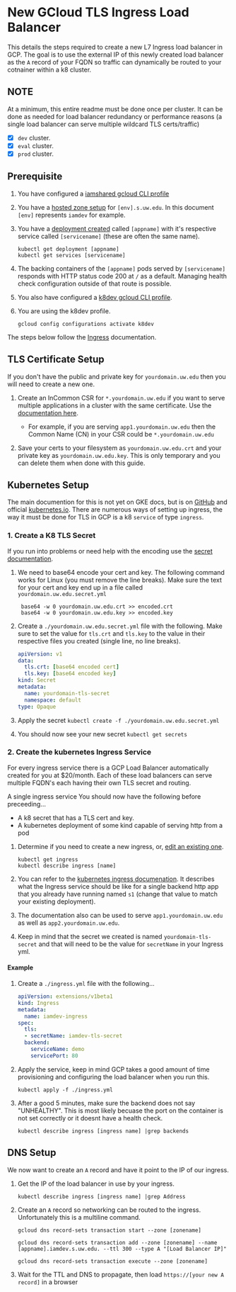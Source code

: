 # New GCloud TLS Ingress Load Balancer

This details the steps required to create a new L7 Ingress load balancer in GCP.  The goal is to use the external IP of this newly created load balancer as the `A` record of your FQDN so traffic can dynamically be routed to your cotnainer within a k8 cluster.

## NOTE

At a minimum, this entire readme must be done once per cluster. It can be done as needed for load balancer redundancy or performance reasons (a single load balancer can serve multiple wildcard TLS certs/traffic)

- [x] `dev` cluster.
- [x] `eval` cluster.
- [x] `prod` cluster.

## Prerequisite

1. You have configured a [iamshared gcloud CLI profile](projects-shared.md)

1. You have a [hosted zone setup](new-hostedzone.md) for `[env].s.uw.edu`.  In this document `[env]` represents `iamdev` for example.

1. You have a [deployment created](new-deployment) called `[appname]` with it's respective service called `[servicename]` (these are often the same name).

    ```
    kubectl get deployment [appname]
    kubectl get services [servicename]
    ```

1. The backing containers of the `[appname]` pods served by `[servicename]` responds with HTTP status code 200 at `/` as a default. Managing health check configuration outside of that route is possible.

1. You also have configured a [k8dev gcloud CLI profile](new-gcloud-profile.md).

1. You are using the k8dev profile.

    ```
    gcloud config configurations activate k8dev
    ```

The steps below follow the [Ingress](https://kubernetes.io/docs/concepts/services-networking/ingress/#tls) documentation.

## TLS Certificate Setup

If you don't have the public and private key for `yourdomain.uw.edu` then you will need to create a new one.

1. Create an InCommon CSR for `*.yourdomain.uw.edu` if you want to serve multiple applications in a cluster with the same certificate. Use the [documentation here](https://wiki.cac.washington.edu/display/infra/Obtain+a+Certificate+from+the+InCommon+CA).
   - For example, if you are serving `app1.yourdomain.uw.edu` then the Common Name (CN) in your CSR could be `*.yourdomain.uw.edu`

2. Save your certs to your filesystem as `yourdomain.uw.edu.crt` and your private key as `yourdomain.uw.edu.key`. This is only temporary and you can delete them when done with this guide.

## Kubernetes Setup

The main documention for this is not yet on GKE docs, but is on [GitHub](https://github.com/kubernetes/ingress-gce) and official [kubernetes.io](https://kubernetes.io/docs/concepts/services-networking/ingress/).  There are numerous ways of setting up ingress, the way it must be done for TLS in GCP is a k8 `service` of type `ingress`.

### 1. Create a K8 TLS Secret

If you run into problems or need help with the encoding use the [secret documentation](https://kubernetes.io/docs/concepts/configuration/secret/).

1. We need to base64 encode your cert and key.  The following command works for Linux (you must remove the line breaks).  Make sure the text for your cert and key end up in a file called `yourdomain.uw.edu.secret.yml`

        base64 -w 0 yourdomain.uw.edu.crt >> encoded.crt
        base64 -w 0 yourdomain.uw.edu.key >> encoded.key

1. Create a `./yourdomain.uw.edu.secret.yml` file with the following.  Make sure to set the value for `tls.crt` and `tls.key` to the value in their respective files you created (single line, no line breaks).

    ```yml
    apiVersion: v1
    data:
      tls.crt: [base64 encoded cert]
      tls.key: [base64 encoded key]
    kind: Secret
    metadata:
      name: yourdomain-tls-secret
      namespace: default
    type: Opaque
    ```
1. Apply the secret `kubectl create -f ./yourdomain.uw.edu.secret.yml`
1. You should now see your new secret `kubectl get secrets`

### 2. Create the kubernetes Ingress Service

For every ingress service there is a GCP Load Balancer automatically created for you at $20/month.  Each of these load balancers can serve multiple FQDN's each having their own TLS secret and routing.

A single ingress service You should now have the following before preceeding...

- A k8 secret that has a TLS cert and key.
- A kubernetes deployment of some kind capable of serving http from a pod

1. Determine if you need to create  a new ingress, or, [edit an existing one](edit-ingress.md).

    ```
    kubectl get ingress
    kubectl describe ingress [name]
    ```

1. You can refer to the [kubernetes ingress documenation](https://kubernetes.io/docs/concepts/services-networking/ingress/#tls).  It describes what the Ingress service should be like for a single backend http app that you already have running named `s1` (change that value to match your existing deployment).

1. The documentation also can be used to serve `app1.yourdomain.uw.edu` as well as `app2.yourdomain.uw.edu`.

1. Keep in mind that the secret we created is named `yourdomain-tls-secret` and that will need to be the value for `secretName` in your Ingress yml.

#### Example

1. Create a `./ingress.yml` file with the following...

    ```YAML
    apiVersion: extensions/v1beta1
    kind: Ingress
    metadata:
      name: iamdev-ingress
    spec:
      tls:
      - secretName: iamdev-tls-secret
      backend:
        serviceName: demo
        servicePort: 80
    ```

2. Apply the service, keep in mind GCP takes a good amount of time provisioning and configuring the load balancer when you run this.

    ```
    kubectl apply -f ./ingress.yml
    ```

3. After a good 5 minutes, make sure the backend does not say "UNHEALTHY".  This is most likely becuase the port on the container is not set correctly or it doesnt have a health check.

    ```
    kubectl describe ingress [ingress name] |grep backends
    ```

## DNS Setup

We now want to create an `A` record and have it point to the IP of our ingress.

1. Get the IP of the load balancer in use by your ingress.

    ```
    kubectl describe ingress [ingress name] |grep Address
    ```

1. Create an `A` record so networking can be routed to the ingress.  Unfortunately this is a multiline command.

    ```
    gcloud dns record-sets transaction start --zone [zonename]

    gcloud dns record-sets transaction add --zone [zonename] --name [appname].iamdev.s.uw.edu. --ttl 300 --type A "[Load Balancer IP]"

    gcloud dns record-sets transaction execute --zone [zonename]
    ```

1. Wait for the TTL and DNS to propagate, then load `https://[your new A record]` in a browser